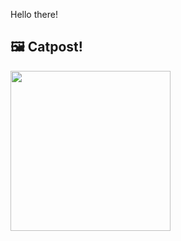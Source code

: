 Hello there!



## 🖼️ Catpost!

<sub>
    <img src="https://cdn2.thecatapi.com/images/6jCBVPxur.jpg" height="256">
</sub>

